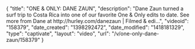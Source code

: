 {
    "title": "ONE & ONLY: DANE ZAUN",
    "description": "Dane Zaun turned a surf trip to Costa Rica into one of our favorite One & Only edits to date. See more from Dane at http:\/\/hurley.com\/danezaun | Filmed & edi...",
    "videoid": "158379",
    "date_created": "1398292472",
    "date_modified": "1418181329",
    "type": "captivate",
    "layout": "video",
    "url": "\/v\/one-only-dane-zaun\/158379"
}